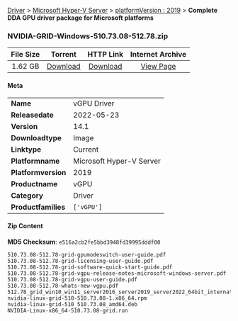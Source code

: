 
[Driver](/README.md)  >  [Microsoft Hyper-V Server](/index/Driver/Microsoft_Hyper-V_Server.md)  >  [platformVersion : 2019](/index/Driver/Microsoft_Hyper-V_Server/2019.md)  >  **Complete DDA GPU driver package for Microsoft platforms**


### NVIDIA-GRID-Windows-510.73.08-512.78.zip

| **File Size** | **Torrent**  | **HTTP Link** | **Internet Archive** |
|:-------------:|:------------:|:-------------:|:--------------------:|
| 1.62 GB |  [Download](https://archive.org/download/nvgpu_NVIDIA-GRID-Windows-510.73.08-512.78.zip_f4gf80xq/nvgpu_NVIDIA-GRID-Windows-510.73.08-512.78.zip_f4gf80xq_archive.torrent)       | [Download](https://archive.org/compress/nvgpu_NVIDIA-GRID-Windows-510.73.08-512.78.zip_f4gf80xq) | [View Page](https://archive.org/details/nvgpu_NVIDIA-GRID-Windows-510.73.08-512.78.zip_f4gf80xq)       |

#### Meta

<table>
<tr><td><strong>Name</strong></td><td>vGPU Driver</td></tr>
<tr><td><strong>Releasedate</strong></td><td>2022-05-23</td></tr>
<tr><td><strong>Version</strong></td><td>14.1</td></tr>
<tr><td><strong>Downloadtype</strong></td><td>Image</td></tr>
<tr><td><strong>Linktype</strong></td><td>Current</td></tr>
<tr><td><strong>Platformname</strong></td><td>Microsoft Hyper-V Server</td></tr>
<tr><td><strong>Platformversion</strong></td><td>2019</td></tr>
<tr><td><strong>Productname</strong></td><td>vGPU</td></tr>
<tr><td><strong>Category</strong></td><td>Driver</td></tr>
<tr><td><strong>Productfamilies</strong></td><td><code>['vGPU']</code></td></tr>
</table>

#### Zip Content

**MD5 Checksum**: `e516a2cb2fe5bbd3948fd39995dddf00`

```text
510.73.08-512.78-grid-gpumodeswitch-user-guide.pdf
510.73.08-512.78-grid-licensing-user-guide.pdf
510.73.08-512.78-grid-software-quick-start-guide.pdf
510.73.08-512.78-grid-vgpu-release-notes-microsoft-windows-server.pdf
510.73.08-512.78-grid-vgpu-user-guide.pdf
510.73.08-512.78-whats-new-vgpu.pdf
512.78_grid_win10_win11_server2016_server2019_server2022_64bit_international.exe
nvidia-linux-grid-510-510.73.08-1.x86_64.rpm
nvidia-linux-grid-510_510.73.08_amd64.deb
NVIDIA-Linux-x86_64-510.73.08-grid.run
```